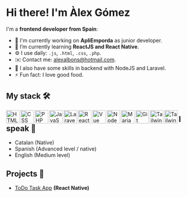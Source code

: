 
# Hi there! I'm Àlex Gómez

I'm a **frontend developer from Spain**:
 

- 🏢 I'm currently working on **ApliEmporda** as junior developer.
- 🌱 I’m currently learning **ReactJS and React Native**.
- ⚙️ I use daily: `.js`, `.html`, `.css`, `.php`.
- ✉️ Contact me: alexalbons@hotmail.com.
- 💬 I also have some skills in backend with NodeJS and Laravel.
- ⚡️ Fun fact: I love good food.

## My stack 🛠

<a href="#">
  <img
    align="left"
    alt="HTML"
    title="HTML"
    width="36px"
    src="https://cdn-icons-png.flaticon.com/512/1532/1532556.png"
  />
</a>

<a href="#">
  <img
    align="left"
    alt="CSS"
    title="CSS"
    width="36px"
    src="https://3.bp.blogspot.com/-oRSUw_TmO9o/XIb61m88fcI/AAAAAAAAIq0/vnxl2zzsXEQsnHI2fH4GjKu_ZT0urRo4wCK4BGAYYCw/s1600/icon%2Bcss%2B3.png"
  />
</a>

<a href="#">
  <img
    align="left"
    alt="PHP"
    title="PHP"
    width="36px"
    src="https://cdn-icons-png.flaticon.com/512/5968/5968332.png"
  />
</a>

<a href="#">
  <img
    align="left"
    alt="JavaScript"
    title="JavaScript"
    width="36px"
    src="https://logodownload.org/wp-content/uploads/2022/04/javascript-logo-4.png"
  />
</a>

<a href="#">
  <img
    align="left"
    alt="Laravel"
    title="Laravel"
    width="36px"
    src="https://upload.vectorlogo.zone/logos/laravel/images/fd9bffa7-873e-4946-92bc-815ed69faeec.svg"
  />
</a>

<a href="#">
  <img
    align="left"
    alt="ReactJS"
    title="ReactJS"
    width="36px"
    src="https://upload.wikimedia.org/wikipedia/commons/a/a7/React-icon.svg"
  />
</a>

<a href="#">
  <img
    align="left"
    alt="Vue"
    title="Vue"
    width="36px"
           src="https://camo.githubusercontent.com/077997d77bfa74b144c9e286e65143b4edc547dc948098491264bb2dde282d6b/68747470733a2f2f63646e2e6a7364656c6976722e6e65742f67682f64657669636f6e732f64657669636f6e2f69636f6e732f7675656a732f7675656a732d6f726967696e616c2e737667"
  />
</a>

<a href="#">
  <img
    align="left"
    alt="NodeJS"
    title="NodeJS"
    width="36px"
    src="https://static-00.iconduck.com/assets.00/node-js-icon-454x512-nztofx17.png"
  />
</a>

<a href="#">
  <img
    align="left"
    alt="MariaDB"
    title="MariaDB"
    width="36px"
    src="https://static-00.iconduck.com/assets.00/mariadb-icon-512x340-txozryr2.png"
  />
</a>

<a href="#">
  <img
    align="left"
    alt="Git"
    title="Git"
    width="36px"
    src="https://git-scm.com/images/logos/downloads/Git-Icon-1788C.png"
  />
</a>

<a href="#">
  <img
    align="left"
    alt="TailwindCSS"
    title="TailwindCSS"
    width="36px"
    src="https://upload.wikimedia.org/wikipedia/commons/thumb/d/d5/Tailwind_CSS_Logo.svg/2048px-Tailwind_CSS_Logo.svg.png"
  />
</a>

<a href="#">
  <img
    align="left"
    alt="TailwindCSS"
    title="TailwindCSS"
    width="36px"
    src="https://camo.githubusercontent.com/b5a4579e36f5e9df6020f467fb0d3aca745c764749c6a97d2a07ba5773fbee4f/68747470733a2f2f63646e2d69636f6e732d706e672e666c617469636f6e2e636f6d2f3531322f3232362f3232363737372e706e67"
  />
</a>

## I speak 💬
- Catalan (Native)
- Spanish (Advanced level / native)
- English (Medium level)

## Projects 🚀
- <a href="https://github.com/agomez1999/ToDo_App">ToDo Task App</a> **(React Native)**
